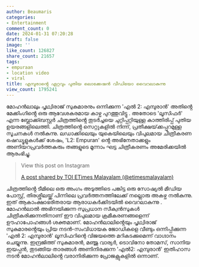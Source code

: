 ```yaml
---
author: Beaumaris
categories:
- Entertainment
comment_count: 0
date: 2024-01-31 07:20:28
draft: false
image: ''
like_count: 126827
share_count: 21657
tags:
- empuraan
- location video
- viral
title: എമ്പുരാൻ്റെ ഏറ്റവും പുതിയ ലൊക്കേഷൻ വീഡിയോ വൈറലാകുന്നു
view_count: 1795241
---
```


മോഹൻലാലും പൃഥ്വിരാജ് സുകുമാരനും ഒന്നിക്കുന്ന 'എൽ 2: എമ്പുരാൻ' അതിൻ്റെ മേക്കിംഗിൻ്റെ ഒരു ആവേശകരമായ കാഴ്ച പുറത്തുവിട്ടു . അതോടെ 'ലൂസിഫർ' എന്ന ബ്ലോക്ക്ബസ്റ്റർ ചിത്രത്തിൻ്റെ തുടർച്ചയെ ചുറ്റിപ്പറ്റിയുള്ള കാത്തിരിപ്പ് പുതിയ ഉയരങ്ങളിലെത്തി. ചിത്രത്തിൻ്റെ സെറ്റുകളിൽ നിന്ന്, പ്രതീക്ഷയ്‌ക്കപ്പുറമുള്ള സൂചനകൾ നൽകുന്നു. ലഡാക്കിലെയും യുകെയിലെയും വിപുലമായ ചിത്രീകരണ ഷെഡ്യൂളുകൾക്ക് ശേഷം, 'L2: Empuran' ൻ്റെ അഭിനേതാക്കളും അണിയറപ്രവർത്തകരും തങ്ങളുടെ മൂന്നാം ഘട്ട ചിത്രീകരണം അമേരിക്കയിൽ ആരംഭിച്ചു. 

> View this post on Instagram
> 
> [A post shared by TOI ETimes Malayalam (@etimesmalayalam)](https://www.instagram.com/reel/C2uMzhmpsmN/?utm_source=ig_embed&utm_campaign=loading)

ചിത്രത്തിൻ്റെ ടീമിലെ ഒരു അംഗം അടുത്തിടെ പങ്കിട്ട ഒരു സോഷ്യൽ മീഡിയ പോസ്റ്റ്, തിരശ്ശീലയ്ക്ക് പിന്നിലെ പ്രവർത്തനത്തിലേക്ക് നല്ലൊരു അകഴ്ച നൽകുന്നു. ഇത് ആകാംക്ഷാഭരിതരായ ആരാധകർക്കിടയിൽ വൈറലാകുന്നു . മോഹൻലാൽ അഭിനയിക്കുന്ന സുപ്രധാന സീക്വൻസുകൾ ചിത്രീകരിക്കുന്നതിനാണ് ഈ വിപുലമായ ക്രമീകരണങ്ങളെന്ന് ഊഹാപോഹങ്ങൾ ശക്തമാണ്. മോഹൻലാലിൻ്റെയും പൃഥ്വിരാജ് സുകുമാരൻ്റെയും പ്രിയ നടൻ-സംവിധായക ജോഡികളെ വീണ്ടും ഒന്നിപ്പിക്കുന്ന 'എൽ 2: എമ്പുരാൻ' ലൂസിഫറിന്റെ വിജയത്തെ മറികടക്കുമെന്ന് വാഗ്ദാനം ചെയ്യുന്നു. ഇന്ദ്രജിത്ത് സുകുമാരൻ, മഞ്ജു വാര്യർ, ടൊവിനോ തോമസ്, സാനിയ ഇയപ്പൻ, തുടങ്ങിയ താരങ്ങൾ അണിനിരക്കുന്ന 'എൽ2: എമ്പുരാൻ' ഇതിഹാസ നടൻ മോഹൻലാലിൻ്റെ വരാനിരിക്കുന്ന പ്രോജക്റ്റുകളിൽ ഒന്നാണ്.